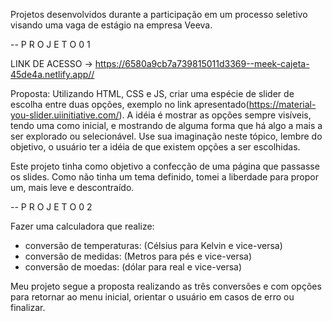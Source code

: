 Projetos desenvolvidos durante a participação em um processo seletivo visando uma vaga de estágio na empresa Veeva. 

-- P R O J E T O   0 1 

LINK DE ACESSO -> https://6580a9cb7a739815011d3369--meek-cajeta-45de4a.netlify.app//

Proposta: Utilizando HTML, CSS e JS, criar uma espécie de slider de escolha entre duas opções, exemplo no link apresentado(https://material-you-slider.uiinitiative.com/).
A idéia é mostrar as opções sempre visíveis, tendo uma como inicial, e mostrando de alguma forma que há algo a mais a ser
explorado ou selecionável.
Use sua imaginação neste tópico, lembre do objetivo, o usuário ter a idéia de que existem
opções a ser escolhidas.

Este projeto tinha como objetivo a confecção de uma página que passasse os slides. 
Como não tinha um tema definido, tomei a liberdade para propor um, mais leve e descontraído. 

-- P R O J E T O   0 2

Fazer uma calculadora que realize:
- conversão de temperaturas: (Célsius para Kelvin e vice-versa)
- conversão de medidas: (Metros para pés e vice-versa)
- conversão de moedas: (dólar para real e vice-versa)

Meu projeto segue a proposta realizando as três conversões e com opções para retornar ao menu inicial, orientar o usuário em casos de erro ou finalizar.

